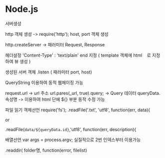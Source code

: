 # Node.js

서버생성

http 객체 생성 -> require('http');
host, port 객체 생성

http.createServer -> 패러미터 Request, Response

헤더설정 'Content-Type' : 'text/plain'
end 지정 ( template 객체에 html ` ` 로 지정하여 뷰 생성 )

생성된 서버 객체 .listen ( 패러미터 port, host)

QueryString 이용하여 동적 웹페이징 가능

request.url -> url 주소
url.pares(_url, true).query; -> Query 데이터
queryData.속성명 -> 이용하여 html 단에 ${} 부분 동적 수정 가능

파일 읽기 객체선언 require('fs');
.readFile('.txt', 'utf8', function(err, data){

or

.readFile(`data/${queryData.id}`,'utf8', function(err, description){

배열선언 var args = process.argv;
실질적으로 2번 인덱스부터 이용가능

.readdir( folder명, function(error, filelist)
